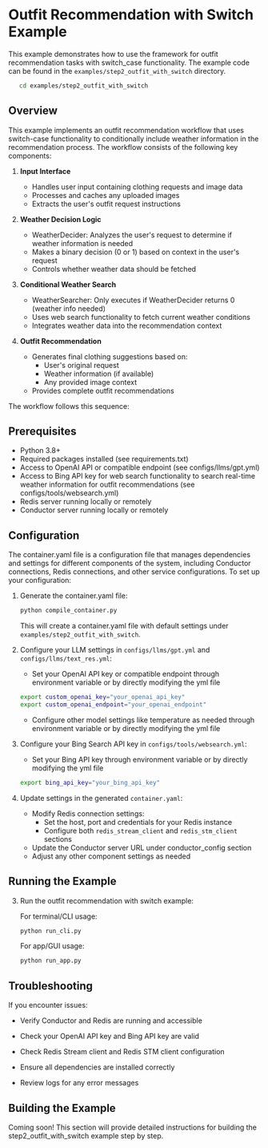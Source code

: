# Outfit Recommendation with Switch Example

This example demonstrates how to use the framework for outfit recommendation tasks with switch_case functionality. The example code can be found in the `examples/step2_outfit_with_switch` directory.

```bash
   cd examples/step2_outfit_with_switch
```

## Overview

This example implements an outfit recommendation workflow that uses switch-case functionality to conditionally include weather information in the recommendation process. The workflow consists of the following key components:

1. **Input Interface**
   - Handles user input containing clothing requests and image data
   - Processes and caches any uploaded images
   - Extracts the user's outfit request instructions

2. **Weather Decision Logic**
   - WeatherDecider: Analyzes the user's request to determine if weather information is needed
   - Makes a binary decision (0 or 1) based on context in the user's request
   - Controls whether weather data should be fetched

3. **Conditional Weather Search**
   - WeatherSearcher: Only executes if WeatherDecider returns 0 (weather info needed)
   - Uses web search functionality to fetch current weather conditions
   - Integrates weather data into the recommendation context

4. **Outfit Recommendation**
   - Generates final clothing suggestions based on:
     - User's original request
     - Weather information (if available)
     - Any provided image context
   - Provides complete outfit recommendations

The workflow follows this sequence:


## Prerequisites

- Python 3.8+
- Required packages installed (see requirements.txt)
- Access to OpenAI API or compatible endpoint (see configs/llms/gpt.yml)
- Access to Bing API key for web search functionality to search real-time weather information for outfit recommendations (see configs/tools/websearch.yml)
- Redis server running locally or remotely
- Conductor server running locally or remotely

## Configuration

The container.yaml file is a configuration file that manages dependencies and settings for different components of the system, including Conductor connections, Redis connections, and other service configurations. To set up your configuration:

1. Generate the container.yaml file:
   ```bash
   python compile_container.py
   ```
   This will create a container.yaml file with default settings under `examples/step2_outfit_with_switch`.



2. Configure your LLM settings in `configs/llms/gpt.yml` and `configs/llms/text_res.yml`:

   - Set your OpenAI API key or compatible endpoint through environment variable or by directly modifying the yml file
   ```bash
   export custom_openai_key="your_openai_api_key"
   export custom_openai_endpoint="your_openai_endpoint"
   ```
   - Configure other model settings like temperature as needed through environment variable or by directly modifying the yml file

3. Configure your Bing Search API key in `configs/tools/websearch.yml`:
   - Set your Bing API key through environment variable or by directly modifying the yml file
   ```bash
   export bing_api_key="your_bing_api_key"
   ```

4. Update settings in the generated `container.yaml`:
   - Modify Redis connection settings:
     - Set the host, port and credentials for your Redis instance
     - Configure both `redis_stream_client` and `redis_stm_client` sections
   - Update the Conductor server URL under conductor_config section
   - Adjust any other component settings as needed

## Running the Example

3. Run the outfit recommendation with switch example:

   For terminal/CLI usage:
   ```bash
   python run_cli.py
   ```

   For app/GUI usage:
   ```bash
   python run_app.py
   ```



## Troubleshooting

If you encounter issues:

- Verify Conductor and Redis are running and accessible
- Check your OpenAI API key and Bing API key are valid
- Check Redis Stream client and Redis STM client configuration

- Ensure all dependencies are installed correctly
- Review logs for any error messages


## Building the Example

Coming soon! This section will provide detailed instructions for building the step2_outfit_with_switch example step by step.

